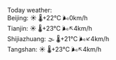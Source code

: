 Today weather:  
Beijing: ☀️ 🌡️+22°C 🌬️0km/h  
Tianjin: ☀️ 🌡️+23°C 🌬️↖4km/h  
Shijiazhuang: 🌫  🌡️+21°C 🌬️↙4km/h  
Tangshan: ☀️ 🌡️+23°C 🌬️↖4km/h  
